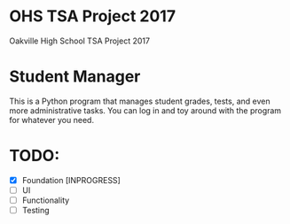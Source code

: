 # OHS TSA Project 2017
Oakville High School TSA Project 2017

# Student Manager
This is a Python program that manages student grades, tests, and even more administrative tasks.
You can log in and toy around with the program for whatever you need.

# TODO:
- [x] Foundation [INPROGRESS]
- [ ] UI
- [ ] Functionality
- [ ] Testing
